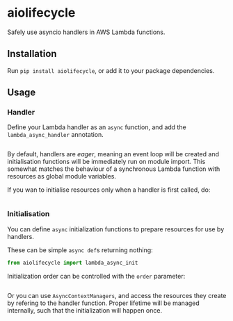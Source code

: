 # aiolifecycle

Safely use asyncio handlers in AWS Lambda functions.

## Installation

Run `pip install aiolifecycle`, or add it to your package dependencies.

## Usage

### Handler

Define your Lambda handler as an `async` function, and add the `lambda_async_handler`
annotation.

```python

```

By default, handlers are *eager*, meaning an event loop will be created and
initialisation functions will be immediately run on module import. This somewhat
matches the behaviour of a synchronous Lambda function with resources as global
module variables.

If you wan to initialise resources only when a handler is first called, do:

```python

```

### Initialisation

You can define `async` initialization functions to prepare resources for use by
handlers.

These can be simple `async def`s returning nothing:

```python
from aiolifecycle import lambda_async_init


```

Initialization order can be controlled with the `order` parameter:

```python

```

Or you can use `AsyncContextManagers`, and access the resources they create by
refering to the handler function. Proper lifetime will be managed internally, such
that the initialization will happen once.


```python

```
